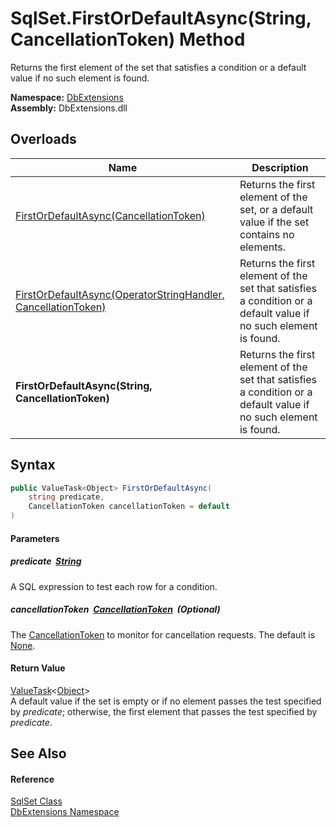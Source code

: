 SqlSet.FirstOrDefaultAsync(String, CancellationToken) Method
============================================================
Returns the first element of the set that satisfies a condition or a default value if no such element is found.
  
**Namespace:** [DbExtensions][1]  
**Assembly:** DbExtensions.dll

Overloads
---------

| Name                                                               | Description                                                                                                     |
| ------------------------------------------------------------------ | --------------------------------------------------------------------------------------------------------------- |
| [FirstOrDefaultAsync(CancellationToken)][2]                        | Returns the first element of the set, or a default value if the set contains no elements.                       |
| [FirstOrDefaultAsync(OperatorStringHandler, CancellationToken)][3] | Returns the first element of the set that satisfies a condition or a default value if no such element is found. |
| **FirstOrDefaultAsync(String, CancellationToken)**                 | Returns the first element of the set that satisfies a condition or a default value if no such element is found. |


Syntax
------

```csharp
public ValueTask<Object> FirstOrDefaultAsync(
	string predicate,
	CancellationToken cancellationToken = default
)
```

#### Parameters

##### *predicate*  [String][4]
A SQL expression to test each row for a condition.

##### *cancellationToken*  [CancellationToken][5]  (Optional)
The [CancellationToken][5] to monitor for cancellation requests. The default is [None][6].

#### Return Value
[ValueTask][7]&lt;[Object][8]>  
 A default value if the set is empty or if no element passes the test specified by *predicate*; otherwise, the first element that passes the test specified by *predicate*.

See Also
--------

#### Reference
[SqlSet Class][9]  
[DbExtensions Namespace][1]  

[1]: ../README.md
[2]: FirstOrDefaultAsync_2.md
[3]: FirstOrDefaultAsync.md
[4]: https://learn.microsoft.com/dotnet/api/system.string
[5]: https://learn.microsoft.com/dotnet/api/system.threading.cancellationtoken
[6]: https://learn.microsoft.com/dotnet/api/system.threading.cancellationtoken.none
[7]: https://learn.microsoft.com/dotnet/api/system.threading.tasks.valuetask-1
[8]: https://learn.microsoft.com/dotnet/api/system.object
[9]: README.md